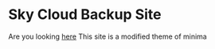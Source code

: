 # Sky Cloud Backup Site 
Are you looking [here](https://involts.github.io/Sky-Cloud-Backup/)
This site is a modified theme of minima 
